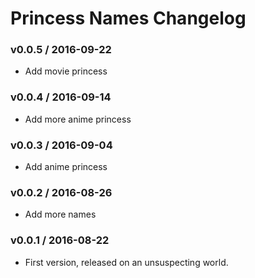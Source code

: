 Princess Names Changelog
========================

### v0.0.5 / 2016-09-22

 - Add movie princess

### v0.0.4 / 2016-09-14

 - Add more anime princess

### v0.0.3 / 2016-09-04

 - Add anime princess

### v0.0.2 / 2016-08-26

 - Add more names

### v0.0.1 / 2016-08-22

 - First version, released on an unsuspecting world.
